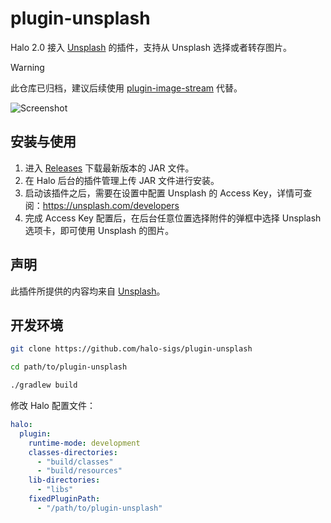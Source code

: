 # plugin-unsplash

Halo 2.0 接入 [Unsplash](https://unsplash.com/) 的插件，支持从 Unsplash 选择或者转存图片。

> [!WARNING]  
> 此仓库已归档，建议后续使用 [plugin-image-stream](https://github.com/halo-sigs/plugin-image-stream) 代替。

![Screenshot](./screenshots/plugin-unsplash.png)

## 安装与使用

1. 进入 [Releases](https://github.com/halo-sigs/plugin-unsplash/releases) 下载最新版本的 JAR 文件。
2. 在 Halo 后台的插件管理上传 JAR 文件进行安装。
3. 启动该插件之后，需要在设置中配置 Unsplash 的 Access Key，详情可查阅：<https://unsplash.com/developers>
4. 完成 Access Key 配置后，在后台任意位置选择附件的弹框中选择 Unsplash 选项卡，即可使用 Unsplash 的图片。

## 声明

此插件所提供的内容均来自 [Unsplash](https://unsplash.com/)。

## 开发环境

```bash
git clone https://github.com/halo-sigs/plugin-unsplash
```

```bash
cd path/to/plugin-unsplash
```

```bash
./gradlew build
```

修改 Halo 配置文件：

```yaml
halo:
  plugin:
    runtime-mode: development
    classes-directories:
      - "build/classes"
      - "build/resources"
    lib-directories:
      - "libs"
    fixedPluginPath:
      - "/path/to/plugin-unsplash"
```
